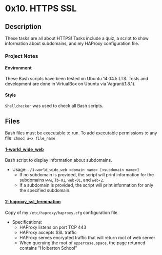 # 0x10. HTTPS SSL

## Description
These tasks are all about HTTPS! Tasks include a quiz, a script to show information about subdomains, and my HAProxy configuration file.


### Project Notes
#### Environment
These Bash scripts have been tested on Ubuntu 14.04.5 LTS.
Tests and development are done in VirtualBox on Ubuntu via Vagrant(1.8.1).
#### Style
`Shellchecker` was used to check all Bash scripts.


## Files
Bash files must be executable to run. To add executable permissions to any file: `chmod u+x file_name`

#### [1-world_wide_web](1-world_wide_web)
Bash script to display information about subdomains.
* Usage: `./1-world_wide_web <domain name> [<subdomain name>]`
    * If no subdomain is provided, the script will print information for the subdomains `www`, `lb-01`, `web-01`, and `web-2`.
    * If a subdomain is provided, the script will print information for only the specified subdomain.

#### [2-haproxy_ssl_termination](2-haproxy_ssl_termination)
Copy of my `/etc/haproxy/haproxy.cfg` configuration file.
* Specifications:
    * HAProxy listens on port TCP 443
    * HAProxy accepts SSL traffic
    * HAProxy serves encrypted traffic that will return root of web server
    * When querying the root of `uppercase.space`, the page returned contains "Holberton School"


